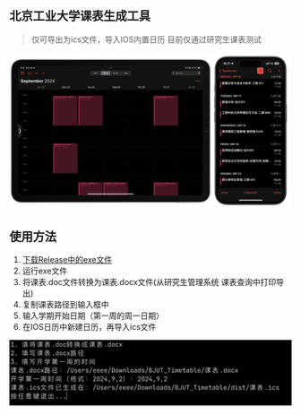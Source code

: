 ## 北京工业大学课表生成工具
> 仅可导出为ics文件，导入IOS内置日历
> 目前仅通过研究生课表测试

![image](./img/img2.png)

## 使用方法
1. [下载Release中的exe文件](https://github.com/eeee0717/BJUT_Timetable/releases/tag/Release)
2. 运行exe文件
3. 将课表.doc文件转换为课表.docx文件(从研究生管理系统 课表查询中打印导出)
4. 复制课表路径到输入框中
5. 输入学期开始日期（第一周的周一日期）
6. 在IOS日历中新建日历，再导入ics文件

![image](./img/img1.png)

